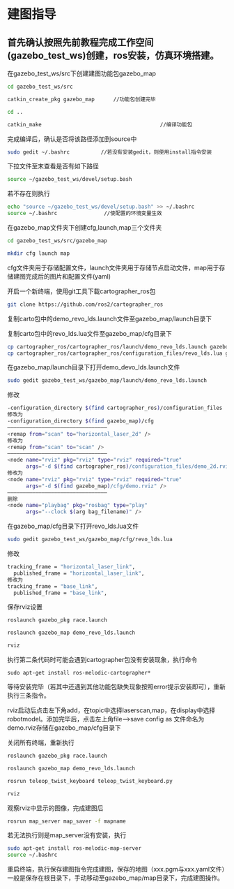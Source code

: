 # 建图指导

## 首先确认按照先前教程完成工作空间(gazebo_test_ws)创建，ros安装，仿真环境搭建。

在gazebo_test_ws/src下创建建图功能包gazebo_map

```bash
cd gazebo_test_ws/src

catkin_create_pkg gazebo_map      //功能包创建完毕

cd ..

catkin_make                                      //编译功能包
```

完成编译后，确认是否将该路径添加到source中

```bash
sudo gedit ~/.bashrc          //若没有安装gedit，则使用install指令安装
```

下拉文件至末查看是否有如下路径

```bash
source ~/gazebo_test_ws/devel/setup.bash
```

若不存在则执行

```bash
echo "source ~/gazebo_test_ws/devel/setup.bash" >> ~/.bashrc
source ~/.bashrc               //使配置的环境变量生效
```

在gazebo_map文件夹下创建cfg,launch,map三个文件夹

```bash
cd gazebo_test_ws/src/gazebo_map

mkdir cfg launch map
```

cfg文件夹用于存储配置文件，launch文件夹用于存储节点启动文件，map用于存储建图完成后的图片和配置文件(yaml)

开启一个新终端，使用git工具下载cartographer_ros包

```bash
git clone https://github.com/ros2/cartographer_ros
```

复制carto包中的demo_revo_lds.launch文件至gazebo_map/launch目录下

复制carto包中的revo_lds.lua文件至gazebo_map/cfg目录下

```bash
cp cartographer_ros/cartographer_ros/launch/demo_revo_lds.launch gazebo_test_ws/src/gazebo_map/launch
cp cartographer_ros/cartographer_ros/configuration_files/revo_lds.lua gazebo_test_ws/src/gazebo_map/cfg
```

在gazebo_map/launch目录下打开demo_devo_lds.launch文件

```bash
sudo gedit gazebo_test_ws/gazebo_map/launch/demo_revo_lds.launch
```

修改

```bash
-configuration_directory $(find cartographer_ros)/configuration_files
修改为
-configuration_directory $(find gazebo_map)/cfg
————————————————————————————————
<remap from="scan" to="horizontal_laser_2d" />
修改为
<remap from="scan" to="scan" />
————————————————————————————————
<node name="rviz" pkg="rviz" type="rviz" required="true"
      args="-d $(find cartographer_ros)/configuration_files/demo_2d.rviz" />
修改为
<node name="rviz" pkg="rviz" type="rviz" required="true"
      args="-d $(find gazebo_map)/cfg/demo.rviz" />
————————————————————————————————
删除
<node name="playbag" pkg="rosbag" type="play"
      args="--clock $(arg bag_filename)" />
```

在gazebo_map/cfg目录下打开revo_lds.lua文件

```bash
sudo gedit gazebo_test_ws/gazebo_map/cfg/revo_lds.lua
```

修改

```bash
tracking_frame = "horizontal_laser_link",
  published_frame = "horizontal_laser_link",
修改为
tracking_frame = "base_link",
  published_frame = "base_link",
```

保存rviz设置

```bash
roslaunch gazebo_pkg race.launch

roslaunch gazebo_map demo_revo_lds.launch

rviz
```

执行第二条代码时可能会遇到cartographer包没有安装现象，执行命令

```
sudo apt-get install ros-melodic-cartographer*
```

等待安装完毕（若其中还遇到其他功能包缺失现象按照error提示安装即可），重新执行三条指令。

rviz启动后点击左下角add，在topic中选择laserscan,map，在display中选择robotmodel。添加完毕后，点击左上角file—>save config as 文件命名为demo.rviz存储在gazebo_map/cfg目录下

关闭所有终端，重新执行

```bash
roslaunch gazebo_pkg race.launch

roslaunch gazebo_map demo_revo_lds.launch

rosrun teleop_twist_keyboard teleop_twist_keyboard.py

rviz
```

观察rviz中显示的图像，完成建图后

```bash
rosrun map_server map_saver -f mapname
```

若无法执行则是map_server没有安装，执行

```bash
sudo apt-get install ros-melodic-map-server
source ~/.bashrc
```

重启终端，执行保存建图指令完成建图，保存的地图（xxx.pgm与xxx.yaml文件）一般是保存在根目录下，手动移动至gazebo_map/map目录下，完成建图操作。